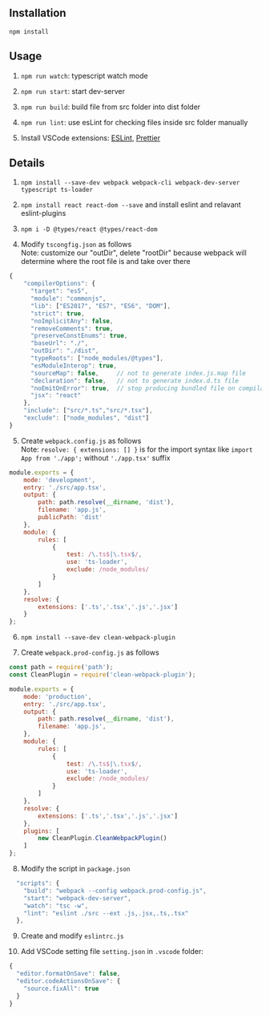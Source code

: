 ## Installation

`npm install`

## Usage

1. `npm run watch`: typescript watch mode

2. `npm run start`: start dev-server

3. `npm run build`: build file from src folder into dist folder

4. `npm run lint`: use esLint for checking files inside src folder manually

5. Install VSCode extensions: [ESLint](https://marketplace.visualstudio.com/items?itemName=dbaeumer.vscode-eslint), [Prettier](https://marketplace.visualstudio.com/items?itemName=esbenp.prettier-vscode)

## Details

1. `npm install --save-dev webpack webpack-cli webpack-dev-server typescript ts-loader`

2. `npm install react react-dom --save` and install eslint and relavant eslint-plugins

3. `npm i -D @types/react @types/react-dom`

4. Modify `tscongfig.json` as follows   
Note: customize our "outDir", delete "rootDir" because webpack will determine where the root file is and take over there

```js
{
    "compilerOptions": {
      "target": "es5",
      "module": "commonjs",
      "lib": ["ES2017", "ES7", "ES6", "DOM"],
      "strict": true,
      "noImplicitAny": false,
      "removeComments": true,
      "preserveConstEnums": true,
      "baseUrl": "./",
      "outDir": "./dist",
      "typeRoots": ["node_modules/@types"],
      "esModuleInterop": true,
      "sourceMap": false,     // not to generate index.js.map file
      "declaration": false,   // not to generate index.d.ts file
      "noEmitOnError": true,  // stop producing bundled file on compilation error
      "jsx": "react"
    },
    "include": ["src/*.ts","src/*.tsx"],
    "exclude": ["node_modules", "dist"]
}
```

5. Create `webpack.config.js` as follows  
Note: `resolve: { extensions: [] }` is for the import syntax like `import App from './app';` without `'./app.tsx'` suffix

```js
module.exports = {
    mode: 'development',
    entry: './src/app.tsx',
    output: {
        path: path.resolve(__dirname, 'dist'),
        filename: 'app.js',
        publicPath: 'dist'
    },
    module: {
        rules: [
            {
                test: /\.ts$|\.tsx$/,
                use: 'ts-loader',
                exclude: /node_modules/
            }
        ]
    },
    resolve: {
        extensions: ['.ts','.tsx','.js','.jsx']
    }
};
```

6. `npm install --save-dev clean-webpack-plugin`

7. Create `webpack.prod-config.js` as follows

```js
const path = require('path');
const CleanPlugin = require('clean-webpack-plugin');

module.exports = {
    mode: 'production',
    entry: './src/app.tsx',
    output: {
        path: path.resolve(__dirname, 'dist'),
        filename: 'app.js',
    },
    module: {
        rules: [
            {
                test: /\.ts$|\.tsx$/,
                use: 'ts-loader',
                exclude: /node_modules/
            }
        ]
    },
    resolve: {
        extensions: ['.ts','.tsx','.js','.jsx']
    },
    plugins: [
        new CleanPlugin.CleanWebpackPlugin()
    ]
};
```

8. Modify the script in `package.json`

```js
  "scripts": {
    "build": "webpack --config webpack.prod-config.js",
    "start": "webpack-dev-server",
    "watch": "tsc -w",
    "lint": "eslint ./src --ext .js,.jsx,.ts,.tsx"
  },
```

9. Create and modify `eslintrc.js`
 
10. Add VSCode setting file `setting.json` in `.vscode` folder:

```js
{
  "editor.formatOnSave": false,
  "editor.codeActionsOnSave": {
    "source.fixAll": true
  }
}
```
